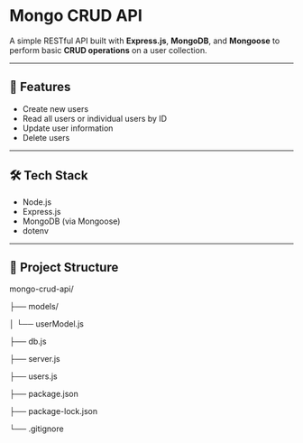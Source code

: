 # Mongo CRUD API

A simple RESTful API built with **Express.js**, **MongoDB**, and **Mongoose** to perform basic **CRUD operations** on a user collection.

---

## 🚀 Features

- Create new users
- Read all users or individual users by ID
- Update user information
- Delete users

---

## 🛠 Tech Stack

- Node.js
- Express.js
- MongoDB (via Mongoose)
- dotenv

---

## 📁 Project Structure
mongo-crud-api/

├── models/

│ └── userModel.js

├── db.js

├── server.js

├── users.js

├── package.json

├── package-lock.json

└── .gitignore
